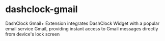 dashclock-gmail
===============

DashClock Gmail+ Extension integrates DashClock Widget with a popular email service Gmail, providing instant access to Gmail messages directly from device's lock screen
